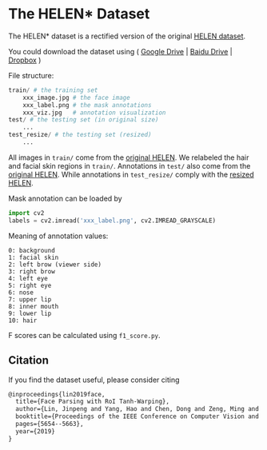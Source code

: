 # The HELEN* Dataset

The HELEN* dataset is a rectified version of the original [HELEN dataset](http://pages.cs.wisc.edu/~lizhang/projects/face-parsing/SmithCVPR2013_dataset_original.zip).

You could download the dataset using ( [Google Drive](https://drive.google.com/file/d/1CEeVnqR6JmiZ9_p_eVWAUouQMxGnCiLL/view?usp=sharing) | [Baidu Drive](https://pan.baidu.com/s/1pP3ivgRLhH2Eax_sOxI6DQ) | [Dropbox](https://www.dropbox.com/s/hgixfsj2ea8qwrq/helenstar_release.7z?dl=0) )

File structure:
```python
train/ # the training set
    xxx_image.jpg # the face image
    xxx_label.png # the mask annotations
    xxx_viz.jpg   # annotation visualization
test/ # the testing set (in original size)
    ...
test_resize/ # the testing set (resized)
    ...
```

All images in `train/` come from the [original HELEN](http://pages.cs.wisc.edu/~lizhang/projects/face-parsing/SmithCVPR2013_dataset_original.zip). We relabeled the hair and facial skin regions in `train/`. Annotations in `test/` also come from the [original HELEN](http://pages.cs.wisc.edu/~lizhang/projects/face-parsing/SmithCVPR2013_dataset_original.zip). While annotations in `test_resize/` comply with the [resized HELEN](http://pages.cs.wisc.edu/~lizhang/projects/face-parsing/SmithCVPR2013_dataset_resized.zip).


Mask annotation can be loaded by
```python
import cv2
labels = cv2.imread('xxx_label.png', cv2.IMREAD_GRAYSCALE)
```

Meaning of annotation values:
```
0: background
1: facial skin
2: left brow (viewer side)
3: right brow
4: left eye
5: right eye
6: nose
7: upper lip
8: inner mouth
9: lower lip
10: hair
```

F scores can be calculated using `f1_score.py`.

## Citation

If you find the dataset useful, please consider citing
```latex
@inproceedings{lin2019face,
  title={Face Parsing with RoI Tanh-Warping},
  author={Lin, Jinpeng and Yang, Hao and Chen, Dong and Zeng, Ming and Wen, Fang and Yuan, Lu},
  booktitle={Proceedings of the IEEE Conference on Computer Vision and Pattern Recognition},
  pages={5654--5663},
  year={2019}
}
```
